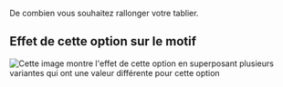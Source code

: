 De combien vous souhaitez rallonger votre tablier.

## Effet de cette option sur le motif

![Cette image montre l'effet de cette option en superposant plusieurs variantes qui ont une valeur différente pour cette option](albert\_lengthbonus\_sample.svg "Effet de cette option sur le motif")
